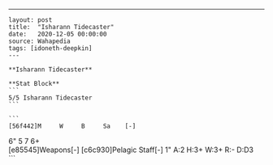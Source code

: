 ---
    layout: post
    title:  "Isharann Tidecaster"
    date:   2020-12-05 00:00:00
    source: Wahapedia
    tags: [idoneth-deepkin]
    ---
    
    **Isharann Tidecaster**
    
    **Stat Block**
    ```
    5/5 Isharann Tidecaster
    ```
    
    ```
    [56f442]M     W     B     Sa    [-]
6"    5     7     6+    
[e85545]Weapons[-]
[c6c930]Pelagic Staff[-]
1"     A:2    H:3+   W:3+   R:-    D:D3  
    ```
    
    
    